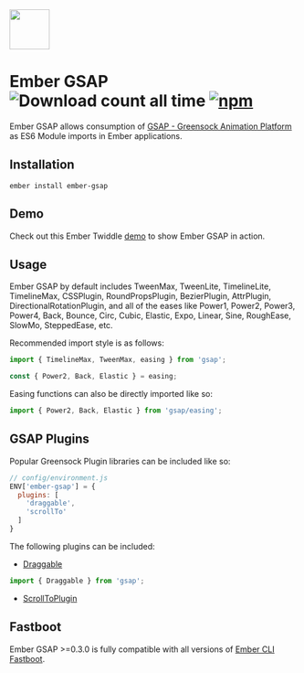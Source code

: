 <img src="https://user-images.githubusercontent.com/2046935/30335303-dd0c1024-97d9-11e7-8e45-40054cd81043.png" width="auto" height="70">

Ember GSAP ![Download count all time](https://img.shields.io/npm/dt/ember-gsap.svg) [![npm](https://img.shields.io/npm/v/ember-gsap.svg)](https://www.npmjs.com/package/ember-gsap)
======

Ember GSAP allows consumption of [GSAP - Greensock Animation Platform](https://github.com/greensock/GreenSock-JS) as ES6 Module imports in Ember applications.

## Installation

`ember install ember-gsap`

## Demo

Check out this Ember Twiddle [demo](https://ember-twiddle.com/f61209fc8ad1f1e85613f8f4ef4573e1) to show Ember GSAP in action.

## Usage

Ember GSAP by default includes TweenMax, TweenLite, TimelineLite, TimelineMax, CSSPlugin, RoundPropsPlugin, BezierPlugin, AttrPlugin, DirectionalRotationPlugin, and all of the eases like Power1, Power2, Power3, Power4, Back, Bounce, Circ, Cubic, Elastic, Expo, Linear, Sine, RoughEase, SlowMo, SteppedEase, etc.

Recommended import style is as follows:

```javascript
import { TimelineMax, TweenMax, easing } from 'gsap';

const { Power2, Back, Elastic } = easing;
```

Easing functions can also be directly imported like so:

```javascript
import { Power2, Back, Elastic } from 'gsap/easing';
```

## GSAP Plugins

Popular Greensock Plugin libraries can be included like so:

```js
// config/environment.js
ENV['ember-gsap'] = {
  plugins: [
    'draggable',
    'scrollTo'
  ]
}
```

The following plugins can be included:

- [Draggable](https://greensock.com/draggable)  
```js
import { Draggable } from 'gsap';
```    
- [ScrollToPlugin](https://greensock.com/ScrollToPlugin)

## Fastboot

Ember GSAP >=0.3.0 is fully compatible with all versions of [Ember CLI Fastboot](https://github.com/ember-fastboot/ember-cli-fastboot).
